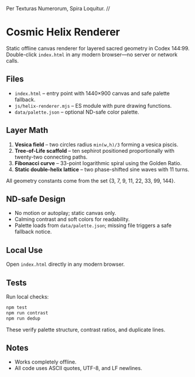 Per Texturas Numerorum, Spira Loquitur.  //
# Cosmic Helix Renderer

Static offline canvas renderer for layered sacred geometry in Codex 144:99. Double-click `index.html` in any modern browser—no server or network calls.

## Files
- `index.html` – entry point with 1440×900 canvas and safe palette fallback.
- `js/helix-renderer.mjs` – ES module with pure drawing functions.
- `data/palette.json` – optional ND-safe color palette.

## Layer Math
1. **Vesica field** – two circles radius `min(w,h)/3` forming a vesica piscis.
2. **Tree-of-Life scaffold** – ten sephirot positioned proportionally with twenty-two connecting paths.
3. **Fibonacci curve** – 33-point logarithmic spiral using the Golden Ratio.
4. **Static double-helix lattice** – two phase-shifted sine waves with 11 turns.

All geometry constants come from the set {3, 7, 9, 11, 22, 33, 99, 144}.

## ND-safe Design
- No motion or autoplay; static canvas only.
- Calming contrast and soft colors for readability.
- Palette loads from `data/palette.json`; missing file triggers a safe fallback notice.

## Local Use
Open `index.html` directly in any modern browser.

## Tests
Run local checks:

```sh
npm test
npm run contrast
npm run dedup
```

These verify palette structure, contrast ratios, and duplicate lines.

## Notes
- Works completely offline.
- All code uses ASCII quotes, UTF-8, and LF newlines.
